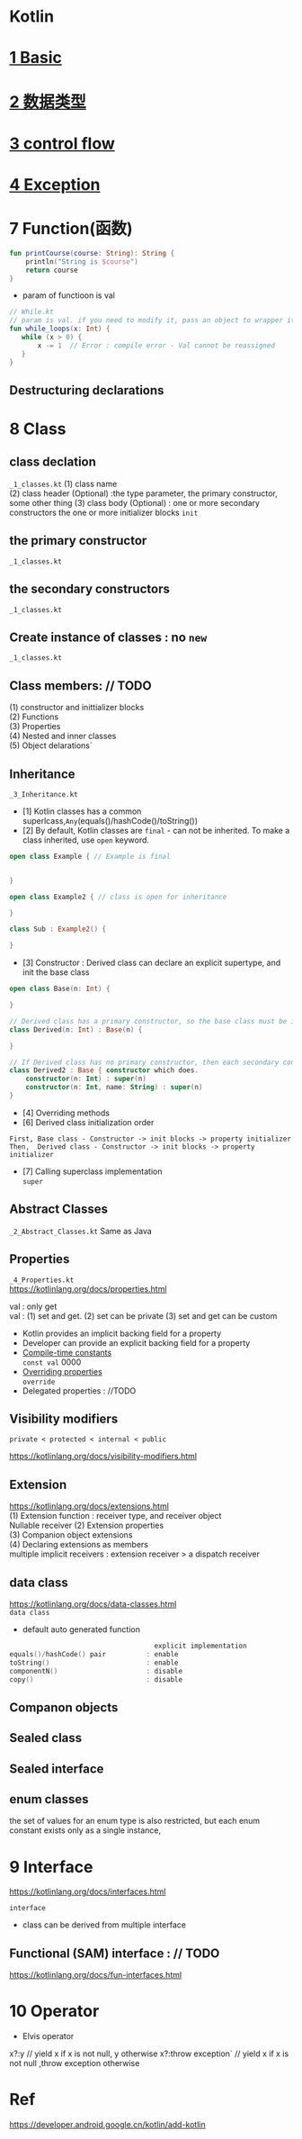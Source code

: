 # Kotlin

# [1 Basic](./1_Basic.md)

# [2 数据类型](./2_data_type.md)

# [3 control flow](./3_control_flow.md)

# [4 Exception](./4_exception.md)


# 7 Function(函数)

```kotlin
fun printCourse(course: String): String {
    println("String is $course")
    return course
}
```

- param of functioon is val

```kotlin
// While.kt
// param is val. if you need to modify it, pass an object to wrapper it
fun while_loops(x: Int) {
   while (x > 0) {
       x -= 1  // Error : compile error - Val cannot be reassigned
   }
}
```

## Destructuring declarations


# 8 Class



## class declation

`_1_classes.kt`
(1) class name  
 (2) class header (Optional) :the type parameter, the primary constructor, some other thing
(3) class body (Optional) : one or more secondary constructors
the one or more initializer blocks `init`

## the primary constructor

`_1_classes.kt`

## the secondary constructors

`_1_classes.kt`

## Create instance of classes : no `new`

`_1_classes.kt`

## Class members: // TODO

(1) constructor and inittializer blocks  
(2) Functions  
(3) Properties  
(4) Nested and inner classes  
(5) Object delarations`

## Inheritance

`_3_Inheritance.kt`

- [1] Kotlin classes has a common superlcass,`Any`(equals()/hashCode()/toString())
- [2] By default, Kotlin classes are `final` - can not be inherited. To make a class inherited, use `open` keyword.

```kotlin
open class Example { // Example is final


}

open class Example2 { // class is open for inheritance

}

class Sub : Example2() {

}
```

- [3] Constructor : Derived class can declare an explicit supertype, and init the base class

```kotlin
open class Base(n: Int) {

}

// Derived class has a primary constructor, so the base class must be inited in that primary constructor according to it's parameters
class Derived(n: Int) : Base(n) {

}

// If Derived class has no primary constructor, then each secondary constructor has to init the base type using `super` keyword or it has delegate to another
class Derived2 : Base { constructor which does.
    constructor(n: Int) : super(n)
    constructor(n: Int, name: String) : super(n)
}
```

- [4] Overriding methods     
- [6] Derived class initialization order
```
First, Base class - Constructor -> init blocks -> property initializer
Then,  Derived class - Constructor -> init blocks -> property initializer
```
- [7] Calling superclass implementation  
`super`

## Abstract Classes

`_2_Abstract_Classes.kt`
Same as Java


## Properties 
`_4_Properties.kt`  
https://kotlinlang.org/docs/properties.html  


val : only get  
val : (1) set and get. (2) set can be private (3) set and get can be custom

- Kotlin provides an implicit backing field for a property
- Developer can provide an explicit backing field for a property
- [Compile-time constants](https://kotlinlang.org/docs/properties.html#compile-time-constants)    
`const val`  0000 
- [Overriding properties](https://kotlinlang.org/docs/inheritance.html#overriding-properties)      
`override`  
- Delegated properties : //TODO


## Visibility modifiers  
`private < protected < internal < public`  

https://kotlinlang.org/docs/visibility-modifiers.html


## Extension  
https://kotlinlang.org/docs/extensions.html    
(1) Extension function : receiver type, and receiver object  
Nullable receiver 
(2) Extension properties     
(3) Companion object extensions      
(4) Declaring extensions as members      
multiple implicit receivers  : extension receiver > a dispatch receiver  

## data class  
https://kotlinlang.org/docs/data-classes.html   
`data class` 


- default auto generated function
```kotlin
                                    explicit implementation
equals()/hashCode() pair          : enable
toString()                        : enable
componentN()                      : disable
copy()                            : disable
```

## Companon objects 

## Sealed class

## Sealed interface


## enum classes
the set of values for an enum type is also restricted, but each enum constant exists only as a single instance,

# 9 Interface
https://kotlinlang.org/docs/interfaces.html  

`interface`
- class can be derived from multiple interface

## Functional (SAM) interface : // TODO
https://kotlinlang.org/docs/fun-interfaces.html  



# 10 Operator

- Elvis operator

x?:y                              // yield x  if x is not null, y otherwise
x?:throw exception`               // yield x  if x is not null ,throw exception  otherwise


# Ref

https://developer.android.google.cn/kotlin/add-kotlin
